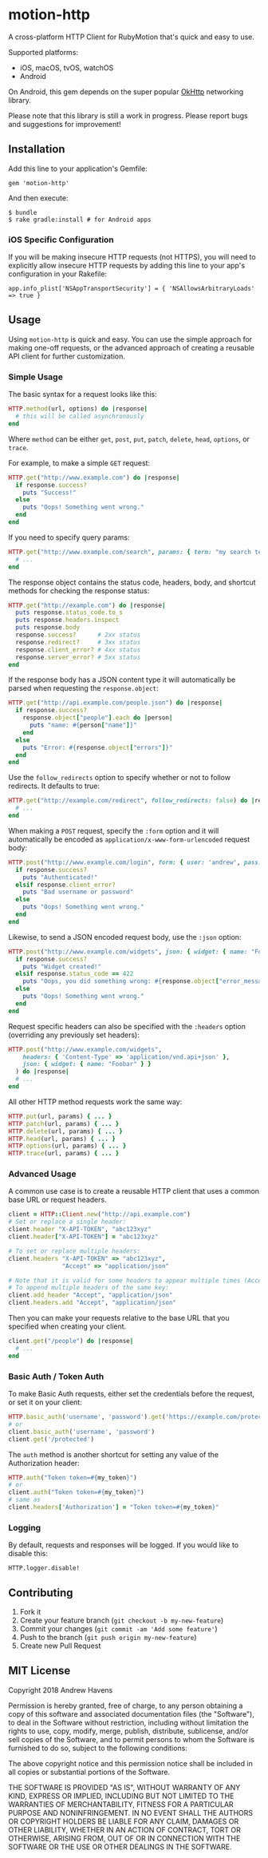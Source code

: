 # motion-http

A cross-platform HTTP Client for RubyMotion that's quick and easy to use.

Supported platforms:
- iOS, macOS, tvOS, watchOS
- Android

On Android, this gem depends on the super popular [OkHttp](http://square.github.io/okhttp/) networking library.

Please note that this library is still a work in progress. Please report bugs and suggestions for improvement!

## Installation

Add this line to your application's Gemfile:

    gem 'motion-http'

And then execute:

    $ bundle
    $ rake gradle:install # for Android apps

### iOS Specific Configuration

If you will be making insecure HTTP requests (not HTTPS), you will need to explicitly allow insecure HTTP requests by adding this line to your app's configuration in your Rakefile:

    app.info_plist['NSAppTransportSecurity'] = { 'NSAllowsArbitraryLoads' => true }

## Usage

Using `motion-http` is quick and easy. You can use the simple approach for making one-off requests, or the advanced approach of creating a reusable API client for further customization.

### Simple Usage

The basic syntax for a request looks like this:
```ruby
HTTP.method(url, options) do |response|
  # this will be called asynchronously
end
```
Where `method` can be either `get`, `post`, `put`, `patch`, `delete`, `head`, `options`, or `trace`.

For example, to make a simple `GET` request:
```ruby
HTTP.get("http://www.example.com") do |response|
  if response.success?
    puts "Success!"
  else
    puts "Oops! Something went wrong."
  end
end
```

If you need to specify query params:
```ruby
HTTP.get("http://www.example.com/search", params: { term: "my search term" }) do |response|
  # ...
end
```

The response object contains the status code, headers, body, and shortcut methods for checking the response status:
```ruby
HTTP.get("http://example.com") do |response|
  puts response.status_code.to_s
  puts response.headers.inspect
  puts response.body
  response.success?      # 2xx status
  response.redirect?     # 3xx status
  response.client_error? # 4xx status
  response.server_error? # 5xx status
end
```

If the response body has a JSON content type it will automatically be parsed when requesting the `response.object`:
```ruby
HTTP.get("http://api.example.com/people.json") do |response|
  if response.success?
    response.object["people"].each do |person|
      puts "name: #{person["name"]}"
    end
  else
    puts "Error: #{response.object["errors"]}"
  end
end
```

Use the `follow_redirects` option to specify whether or not to follow redirects. It defaults to true:
```ruby
HTTP.get("http://example.com/redirect", follow_redirects: false) do |response|
  # ...
end
```

When making a `POST` request, specify the `:form` option and it will automatically be encoded as `application/x-www-form-urlencoded` request body:
```ruby
HTTP.post("http://www.example.com/login", form: { user: 'andrew', pass: 'secret'}) do |response|
  if response.success?
    puts "Authenticated!"
  elsif response.client_error?
    puts "Bad username or password"
  else
    puts "Oops! Something went wrong."
  end
end
```

Likewise, to send a JSON encoded request body, use the `:json` option:
```ruby
HTTP.post("http://www.example.com/widgets", json: { widget: { name: "Foobar" } }) do |response|
  if response.success?
    puts "Widget created!"
  elsif response.status_code == 422
    puts "Oops, you did something wrong: #{response.object["error_message"]}"
  else
    puts "Oops! Something went wrong."
  end
end
```

Request specific headers can also be specified with the `:headers` option (overriding any previously set headers):
```ruby
HTTP.post("http://www.example.com/widgets",
    headers: { 'Content-Type' => 'application/vnd.api+json' },
    json: { widget: { name: "Foobar" } }
  ) do |response|
  # ...
end
```

All other HTTP method requests work the same way:
```ruby
HTTP.put(url, params) { ... }
HTTP.patch(url, params) { ... }
HTTP.delete(url, params) { ... }
HTTP.head(url, params) { ... }
HTTP.options(url, params) { ... }
HTTP.trace(url, params) { ... }
```

### Advanced Usage

A common use case is to create a reusable HTTP client that uses a common base URL or request headers.

```ruby
client = HTTP::Client.new("http://api.example.com")
# Set or replace a single header:
client.header "X-API-TOKEN", "abc123xyz"
client.header["X-API-TOKEN"] = "abc123xyz"

# To set or replace multiple headers:
client.headers "X-API-TOKEN" => "abc123xyz",
               "Accept" => "application/json"

# Note that it is valid for some headers to appear multiple times (Accept, Vary, etc).
# To append multiple headers of the same key:
client.add_header "Accept", "application/json"
client.headers.add "Accept", "application/json"
```

Then you can make your requests relative to the base URL that you specified when creating your client.
```ruby
client.get("/people") do |response|
  # ...
end
```

### Basic Auth / Token Auth

To make Basic Auth requests, either set the credentials before the request, or set it on your client:

```ruby
HTTP.basic_auth('username', 'password').get('https://example.com/protected')
# or
client.basic_auth('username', 'password')
client.get('/protected')
```

The `auth` method is another shortcut for setting any value of the Authorization header:

```ruby
HTTP.auth("Token token=#{my_token}")
# or
client.auth("Token token=#{my_token}")
# same as
client.headers['Authorization'] = "Token token=#{my_token}"
```

### Logging

By default, requests and responses will be logged. If you would like to disable this:

```
HTTP.logger.disable!
```

## Contributing

1. Fork it
2. Create your feature branch (`git checkout -b my-new-feature`)
3. Commit your changes (`git commit -am 'Add some feature'`)
4. Push to the branch (`git push origin my-new-feature`)
5. Create new Pull Request

## MIT License

Copyright 2018 Andrew Havens

Permission is hereby granted, free of charge, to any person obtaining a copy of this software and associated documentation files (the "Software"), to deal in the Software without restriction, including without limitation the rights to use, copy, modify, merge, publish, distribute, sublicense, and/or sell copies of the Software, and to permit persons to whom the Software is furnished to do so, subject to the following conditions:

The above copyright notice and this permission notice shall be included in all copies or substantial portions of the Software.

THE SOFTWARE IS PROVIDED "AS IS", WITHOUT WARRANTY OF ANY KIND, EXPRESS OR IMPLIED, INCLUDING BUT NOT LIMITED TO THE WARRANTIES OF MERCHANTABILITY, FITNESS FOR A PARTICULAR PURPOSE AND NONINFRINGEMENT. IN NO EVENT SHALL THE AUTHORS OR COPYRIGHT HOLDERS BE LIABLE FOR ANY CLAIM, DAMAGES OR OTHER LIABILITY, WHETHER IN AN ACTION OF CONTRACT, TORT OR OTHERWISE, ARISING FROM, OUT OF OR IN CONNECTION WITH THE SOFTWARE OR THE USE OR OTHER DEALINGS IN THE SOFTWARE.
